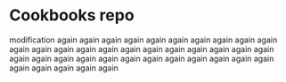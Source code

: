 # Cookbooks repo

modification again again again again again again again again again again again again again again again again again again again again again again again again again again again again again again again again again again again again again again again
